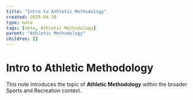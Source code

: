 ```yaml
---
title: "Intro to Athletic Methodology"
created: 2025-04-30
type: note
tags: [note, Athletic Methodology]
parent: "Athletic Methodology"
children: []
---
```


# Intro to Athletic Methodology

This note introduces the topic of **Athletic Methodology** within the broader Sports and Recreation context.
